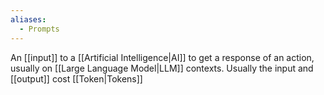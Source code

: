 ```yaml
---
aliases:
  - Prompts
---
```



An [[input]] to a [[Artificial Intelligence|AI]] to get a response of an action, usually on [[Large Language Model|LLM]] contexts. Usually the input and [[output]] cost [[Token|Tokens]]